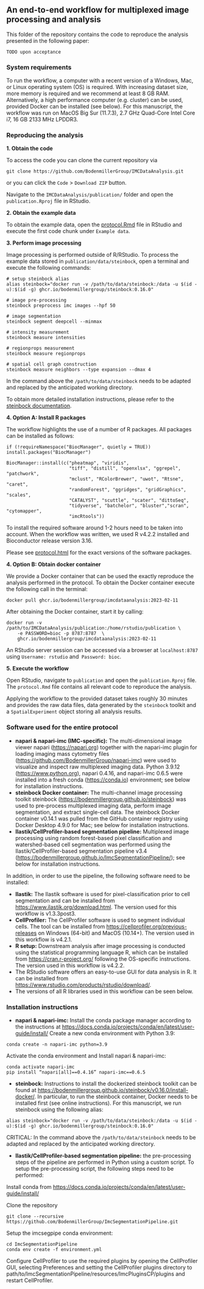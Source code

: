 ## An end-to-end workflow for multiplexed image processing and analysis

This folder of the repository contains the code to reproduce the analysis presented in the following paper:

```
TODO upon acceptance
```

### System requirements

To run the workflow, a computer with a recent version of a Windows, Mac, or Linux operating system (OS) is required. 
With increasing dataset size, more memory is required and we recommend at least 8 GB RAM. 
Alternatively, a high performance computer (e.g. cluster) can be used, provided Docker can be installed (see below). 
For this manuscript, the workflow was run on MacOS Big Sur (11.7.3), 2.7 GHz Quad-Core Intel Core i7, 16 GB 2133 MHz LPDDR3.

### Reproducing the analysis

**1. Obtain the code**

To access the code you can clone the current repository via

```
git clone https://github.com/BodenmillerGroup/IMCDataAnalysis.git
```

or you can click the `Code` > `Download ZIP` button.

Navigate to the `IMCDataAnalysis/publication/` folder and open the 
`publication.Rproj` file in RStudio. 

**2. Obtain the example data**

To obtain the example data, open the [protocol.Rmd](protcol.Rmd) file in RStudio
and execute the first code chunk under `Example data`.

**3. Perform image processing**

Image processing is performed outside of R/RStudio. To process the example
data stored in `publication/data/steinbock`, open a terminal and execute the 
following commands:

```
# setup steinbock alias
alias steinbock="docker run -v /path/to/data/steinbock:/data -u $(id -u):$(id -g) ghcr.io/bodenmillergroup/steinbock:0.16.0"

# image pre-processing
steinbock preprocess imc images --hpf 50

# image segmentation
steinbock segment deepcell --minmax

# intensity measurement
steinbock measure intensities

# regionprops measurement
steinbock measure regionprops

# spatial cell graph construction
steinbock measure neighbors --type expansion --dmax 4
```

In the command above the `/path/to/data/steinbock` needs to be adapted and 
replaced by the anticipated working directory. 

To obtain more detailed installation instructions, please refer to the 
[steinbock documentation](https://bodenmillergroup.github.io/steinbock/latest/install-docker/).

**4. Option A: Install R packages**

The workflow highlights the use of a number of R packages.
All packages can be installed as follows:

```
if (!requireNamespace("BiocManager", quietly = TRUE))
install.packages("BiocManager")

BiocManager::install(c("pheatmap", "viridis",
                       "tiff", "distill", "openxlsx", "ggrepel", "patchwork",
                       "mclust", "RColorBrewer", "uwot", "Rtsne", "caret",                                                
                       "randomForest", "ggridges", "gridGraphics", "scales", 
                       "CATALYST", "scuttle", "scater", "dittoSeq", 
                       "tidyverse", "batchelor", "bluster","scran", "cytomapper", 
                       "imcRtools"))
```

To install the required software around 1-2 hours need to be taken into account.
When the workflow was written, we used R v4.2.2 installed and Bioconductor 
release version 3.16. 

Please see [protocol.html](protocol.html) for the exact versions of the software
packages.

**4. Option B: Obtain docker container**

We provide a Docker container that can be used the exactly reproduce the 
analysis performed in the protocol. To obtain the Docker container execute the
following call in the terminal:

```
docker pull ghcr.io/bodenmillergroup/imcdataanalysis:2023-02-11
```

After obtaining the Docker container, start it by calling:

```
docker run -v /path/to/IMCDataAnalysis/publication:/home/rstudio/publication \
	-e PASSWORD=bioc -p 8787:8787  \
	ghcr.io/bodenmillergroup/imcdataanalysis:2023-02-11
```

An RStudio server session can be accessed via a browser at `localhost:8787` using `Username: rstudio` and` Password: bioc`.

**5. Execute the workflow**

Open RStudio, navigate to `publication` and open the `publication.Rproj` file.
The `protocol.Rmd` file contains all relevant code to reproduce the analysis.

Applying the workflow to the provided dataset takes roughly 30 minutes and 
provides the raw data files, data generated by the `steinbock` toolkit 
and a `SpatialExperiment` object storing all analysis results.

### Software used for the entire protocol

* **napari & napari-imc (IMC-specific):** The multi-dimensional image viewer napari  (https://napari.org) together with the napari-imc plugin for loading imaging mass cytometry files (https://github.com/BodenmillerGroup/napari-imc) were used to visualize and inspect raw multiplexed imaging data. Python 3.9.12 (https://www.python.org), napari 0.4.16, and napari-imc 0.6.5 were installed into a fresh conda (https://conda.io) environment; see below for installation instructions.
* **steinbock Docker container:** The multi-channel image processing toolkit steinbock  (https://bodenmillergroup.github.io/steinbock) was used to pre-process multiplexed imaging data, perform image segmentation, and extract single-cell data. The steinbock Docker container v0.14.1 was pulled from the GitHub container registry using Docker Desktop 4.9.0 for Mac; see below for installation instructions.
* **Ilastik/CellProfiler-based segmentation pipeline:** Multiplexed image processing using random forest-based pixel classification and watershed-based cell segmentation was performed using the Ilastik/CellProfiler-based segmentation pipeline v3.4 (https://bodenmillergroup.github.io/ImcSegmentationPipeline/); see below for installation instructions.

In addition, in order to use the pipeline, the following software need to be installed:
* **Ilastik:** The Ilastik software is used for pixel-classification prior to cell segmentation and can be installed from https://www.ilastik.org/download.html. The version used for this workflow is v1.3.3post3.
* **CellProfiler:** The CellProfiler software is used to segment individual cells. The tool can be installed from https://cellprofiler.org/previous-releases on Windows (64-bit) and MacOS (10.14+). The version used in this workflow is v4.2.1.
* **R setup:** Downstream analysis after image processing is conducted using the statistical programming language R, which can be installed from https://cran.r-project.org/ following the OS-specific instructions. The version used in this workflow is v4.2.2. 
* The RStudio software offers an easy-to-use GUI for data analysis in R. It can be installed from https://www.rstudio.com/products/rstudio/download/.
* The versions of all R libraries used in this workflow can be seen below. 

### Installation instructions

* **napari & napari-imc:** Install the conda package manager according to the instructions at https://docs.conda.io/projects/conda/en/latest/user-guide/install/ 
Create a new conda environment with Python 3.9:
```
conda create -n napari-imc python=3.9
```
Activate the conda environment and Install napari & napari-imc:
```
conda activate napari-imc
pip install “napari[all]==0.4.16” napari-imc==0.6.5
```
* **steinbock:** Instructions to install the dockerized steinbock toolkit can be found at https://bodenmillergroup.github.io/steinbock/v0.16.0/install-docker/. In particular, to run the steinbock container, Docker needs to be installed first (see online instructions). For this manuscript, we run steinbock using the following alias:
```
alias steinbock="docker run -v /path/to/data/steinbock:/data -u $(id -u):$(id -g) ghcr.io/bodenmillergroup/steinbock:0.16.0"
```
CRITICAL: In the command above the `/path/to/data/steinbock` needs to be adapted and replaced by the anticipated working directory. 

* **Ilastik/CellProfiler-based segmentation pipeline:** the pre-processing steps of the pipeline are performed in Python using a custom script. To setup the pre-processing script, the following steps need to be performed:

Install conda from https://docs.conda.io/projects/conda/en/latest/user-guide/install/

Clone the repository
```
git clone --recursive https://github.com/BodenmillerGroup/ImcSegmentationPipeline.git
```
Setup the imcsegpipe conda environment:
```
cd ImcSegmentationPipeline
conda env create -f environment.yml
```

Configure CellProfiler to use the required plugins by opening the CellProfiler GUI, selecting Preferences and setting the CellProfiler plugins directory to path/to/ImcSegmentationPipeline/resources/ImcPluginsCP/plugins and restart CellProfiler. 
